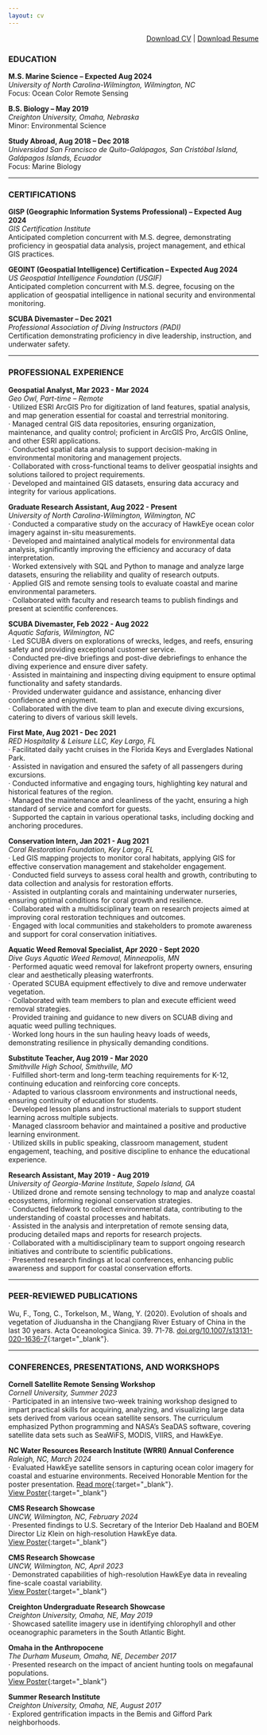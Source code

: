 ```yaml
---
layout: cv
---
```


<div style="text-align: right;">
    <a href="https://dinodiver.github.io/mitchtorkelson/assets/pdf/CV.pdf" target="_blank">Download CV</a> | 
    <a href="https://dinodiver.github.io/mitchtorkelson/assets/pdf/Resume.pdf" target="_blank">Download Resume</a>
</div>

### EDUCATION
**M.S. Marine Science – Expected Aug 2024**  
*University of North Carolina-Wilmington, Wilmington, NC*  
Focus: Ocean Color Remote Sensing

**B.S. Biology – May 2019**  
*Creighton University, Omaha, Nebraska*  
Minor: Environmental Science

**Study Abroad, Aug 2018 – Dec 2018**  
*Universidad San Francisco de Quito-Galápagos, San Cristóbal Island, Galápagos Islands, Ecuador*  
Focus: Marine Biology

---

### CERTIFICATIONS
**GISP (Geographic Information Systems Professional) – Expected Aug 2024**  
*GIS Certification Institute*  
Anticipated completion concurrent with M.S. degree, demonstrating proficiency in geospatial data analysis, project management, and ethical GIS practices.

**GEOINT (Geospatial Intelligence) Certification – Expected Aug 2024**  
*US Geospatial Intelligence Foundation (USGIF)*  
Anticipated completion concurrent with M.S. degree, focusing on the application of geospatial intelligence in national security and environmental monitoring.

**SCUBA Divemaster – Dec 2021**  
*Professional Association of Diving Instructors (PADI)*  
Certification demonstrating proficiency in dive leadership, instruction, and underwater safety.

---

### PROFESSIONAL EXPERIENCE
**Geospatial Analyst, Mar 2023 - Mar 2024**  
*Geo Owl, Part-time – Remote*  
· Utilized ESRI ArcGIS Pro for digitization of land features, spatial analysis, and map generation essential for coastal and terrestrial monitoring.  
· Managed central GIS data repositories, ensuring organization, maintenance, and quality control; proficient in ArcGIS Pro, ArcGIS Online, and other ESRI applications.  
· Conducted spatial data analysis to support decision-making in environmental monitoring and management projects.  
· Collaborated with cross-functional teams to deliver geospatial insights and solutions tailored to project requirements.  
· Developed and maintained GIS datasets, ensuring data accuracy and integrity for various applications.

**Graduate Research Assistant, Aug 2022 - Present**  
*University of North Carolina-Wilmington, Wilmington, NC*  
· Conducted a comparative study on the accuracy of HawkEye ocean color imagery against in-situ measurements.  
· Developed and maintained analytical models for environmental data analysis, significantly improving the efficiency and accuracy of data interpretation.  
· Worked extensively with SQL and Python to manage and analyze large datasets, ensuring the reliability and quality of research outputs.  
· Applied GIS and remote sensing tools to evaluate coastal and marine environmental parameters.  
· Collaborated with faculty and research teams to publish findings and present at scientific conferences.

**SCUBA Divemaster, Feb 2022 - Aug 2022**  
*Aquatic Safaris, Wilmington, NC*  
· Led SCUBA divers on explorations of wrecks, ledges, and reefs, ensuring safety and providing exceptional customer service.  
· Conducted pre-dive briefings and post-dive debriefings to enhance the diving experience and ensure diver safety.  
· Assisted in maintaining and inspecting diving equipment to ensure optimal functionality and safety standards.  
· Provided underwater guidance and assistance, enhancing diver confidence and enjoyment.  
· Collaborated with the dive team to plan and execute diving excursions, catering to divers of various skill levels.

**First Mate, Aug 2021 - Dec 2021**  
*RED Hospitality & Leisure LLC, Key Largo, FL*  
· Facilitated daily yacht cruises in the Florida Keys and Everglades National Park.  
· Assisted in navigation and ensured the safety of all passengers during excursions.  
· Conducted informative and engaging tours, highlighting key natural and historical features of the region.  
· Managed the maintenance and cleanliness of the yacht, ensuring a high standard of service and comfort for guests.  
· Supported the captain in various operational tasks, including docking and anchoring procedures.

**Conservation Intern, Jan 2021 - Aug 2021**  
*Coral Restoration Foundation, Key Largo, FL*  
· Led GIS mapping projects to monitor coral habitats, applying GIS for effective conservation management and stakeholder engagement.  
· Conducted field surveys to assess coral health and growth, contributing to data collection and analysis for restoration efforts.  
· Assisted in outplanting corals and maintaining underwater nurseries, ensuring optimal conditions for coral growth and resilience.  
· Collaborated with a multidisciplinary team on research projects aimed at improving coral restoration techniques and outcomes.  
· Engaged with local communities and stakeholders to promote awareness and support for coral conservation initiatives.

**Aquatic Weed Removal Specialist, Apr 2020 - Sept 2020**  
*Dive Guys Aquatic Weed Removal, Minneapolis, MN*  
· Performed aquatic weed removal for lakefront property owners, ensuring clear and aesthetically pleasing waterfronts.  
· Operated SCUBA equipment effectively to dive and remove underwater vegetation.  
· Collaborated with team members to plan and execute efficient weed removal strategies.  
· Provided training and guidance to new divers on SCUAB diving and aquatic weed pulling techniques.  
· Worked long hours in the sun hauling heavy loads of weeds, demonstrating resilience in physically demanding conditions.  

**Substitute Teacher, Aug 2019 - Mar 2020**  
*Smithville High School, Smithville, MO*  
· Fulfilled short-term and long-term teaching requirements for K-12, continuing education and reinforcing core concepts.  
· Adapted to various classroom environments and instructional needs, ensuring continuity of education for students.  
· Developed lesson plans and instructional materials to support student learning across multiple subjects.  
· Managed classroom behavior and maintained a positive and productive learning environment.  
· Utilized skills in public speaking, classroom management, student engagement, teaching, and positive discipline to enhance the educational experience.

**Research Assistant, May 2019 - Aug 2019**  
*University of Georgia-Marine Institute, Sapelo Island, GA*  
· Utilized drone and remote sensing technology to map and analyze coastal ecosystems, informing regional conservation strategies.  
· Conducted fieldwork to collect environmental data, contributing to the understanding of coastal processes and habitats.  
· Assisted in the analysis and interpretation of remote sensing data, producing detailed maps and reports for research projects.  
· Collaborated with a multidisciplinary team to support ongoing research initiatives and contribute to scientific publications.  
· Presented research findings at local conferences, enhancing public awareness and support for coastal conservation efforts.

---

### PEER-REVIEWED PUBLICATIONS
Wu, F., Tong, C., Torkelson, M., Wang, Y. (2020). Evolution of shoals and vegetation of Jiuduansha in the Changjiang River Estuary of China in the last 30 years. Acta Oceanologica Sinica. 39. 71-78. [doi.org/10.1007/s13131-020-1636-7](https://doi.org/10.1007/s13131-020-1636-7){:target="_blank"}.  

---

### CONFERENCES, PRESENTATIONS, AND WORKSHOPS
**Cornell Satellite Remote Sensing Workshop**  
*Cornell University, Summer 2023*  
· Participated in an intensive two-week training workshop designed to impart practical skills for acquiring, analyzing, and visualizing large data sets derived from various ocean satellite sensors. The curriculum emphasized Python programming and NASA’s SeaDAS software, covering satellite data sets such as SeaWiFS, MODIS, VIIRS, and HawkEye.  

**NC Water Resources Research Institute (WRRI) Annual Conference**  
*Raleigh, NC, March 2024*  
· Evaluated HawkEye satellite sensors in capturing ocean color imagery for coastal and estuarine environments. Received Honorable Mention for the poster presentation. [Read more](https://wrri.ncsu.edu/conference-wrap-up-poster-presentations-lightning-talk-winners-and-more/){:target="_blank"}.  
[View Poster](https://dinodiver.github.io/mitchtorkelson/assets/pdf/WRRI_poster.pdf){:target="_blank"}

**CMS Research Showcase**  
*UNCW, Wilmington, NC, February 2024*  
· Presented findings to U.S. Secretary of the Interior Deb Haaland and BOEM Director Liz Klein on high-resolution HawkEye data.  
[View Poster](https://dinodiver.github.io/mitchtorkelson/assets/pdf/cms_summer_23.pdf){:target="_blank"}

**CMS Research Showcase**  
*UNCW, Wilmington, NC, April 2023*  
· Demonstrated capabilities of high-resolution HawkEye data in revealing fine-scale coastal variability.  
[View Poster](https://dinodiver.github.io/mitchtorkelson/assets/pdf/cms_summer_23.pdf){:target="_blank"}

**Creighton Undergraduate Research Showcase**  
*Creighton University, Omaha, NE, May 2019*  
· Showcased satellite imagery use in identifying chlorophyll and other oceanographic parameters in the South Atlantic Bight.

**Omaha in the Anthropocene**  
*The Durham Museum, Omaha, NE, December 2017*  
· Presented research on the impact of ancient hunting tools on megafaunal populations.  
[View Poster](https://dinodiver.github.io/mitchtorkelson/assets/pdf/arrowheads_vs_megafauna.pdf){:target="_blank"}

**Summer Research Institute**  
*Creighton University, Omaha, NE, August 2017*  
· Explored gentrification impacts in the Bemis and Gifford Park neighborhoods.  
